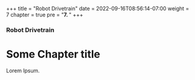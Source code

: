 +++
title = "Robot Drivetrain"
date = 2022-09-16T08:56:14-07:00
weight = 7
chapter = true
pre = "<b>7. </b>"
+++

### Robot Drivetrain

# Some Chapter title

Lorem Ipsum.